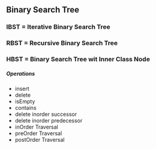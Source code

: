 ## Binary Search Tree

### IBST = Iterative Binary Search Tree
### RBST = Recursive Binary Search Tree
### HBST = Binary Search Tree wit Inner Class Node

##### Operations
* insert
* delete
* isEmpty
* contains
* delete inorder successor
* delete inorder predecessor
* inOrder Traversal 
* preOrder Traversal 
* postOrder Traversal